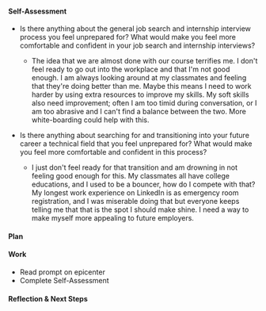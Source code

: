 #### Self-Assessment

  * Is there anything about the general job search and internship interview process you feel unprepared for? What would make you feel more comfortable and confident in your job search and internship interviews?

    * The idea that we are almost done with our course terrifies me.  I don't feel ready to go out into the workplace and that I'm not good enough.  I am always looking around at my classmates and feeling that they're doing better than me.  Maybe this means I need to work harder by using extra resources to improve my skills.  My soft skills also need improvement; often I am too timid during conversation, or I am too abrasive and I can't find a balance between the two.  More white-boarding could help with this.



  * Is there anything about searching for and transitioning into your future career a technical field that you feel unprepared for? What would make you feel more comfortable and confident in this process?

    * I just don't feel ready for that transition and am drowning in not feeling good enough for this.  My classmates all have college educations, and I used to be a bouncer, how do I compete with that?  My longest work experience on LinkedIn is as emergency room registration, and I was miserable doing that but everyone keeps telling me that that is the spot I should make shine.  I need a way to make myself more appealing to future employers.

#### Plan


#### Work

  * Read prompt on epicenter
  * Complete Self-Assessment

#### Reflection & Next Steps
